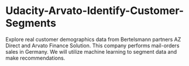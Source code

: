 # Udacity-Arvato-Identify-Customer-Segments
Explore real customer demographics data from Bertelsmann partners AZ Direct and Arvato Finance Solution. This company performs mail-orders sales in Germany. We will utilize machine learning to segment data and make recommendations.
